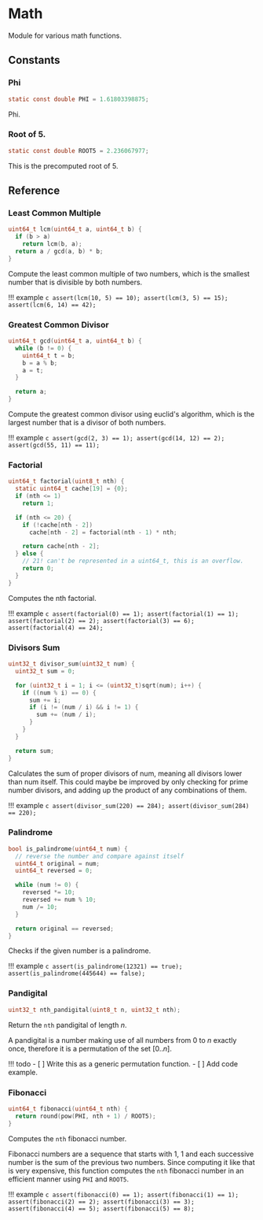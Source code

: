# Math

Module for various math functions.

## Constants

### Phi

```c
static const double PHI = 1.61803398875;
```

Phi.

### Root of 5.

```c
static const double ROOT5 = 2.236067977;
```

This is the precomputed root of 5.

## Reference

### Least Common Multiple

```c
uint64_t lcm(uint64_t a, uint64_t b) {
  if (b > a)
    return lcm(b, a);
  return a / gcd(a, b) * b;
}
```

Compute the least common multiple of two numbers, which is the smallest number
that is divisible by both numbers.

!!! example
    ```c
    assert(lcm(10, 5) == 10);
    assert(lcm(3, 5) == 15);
    assert(lcm(6, 14) == 42);
    ```

### Greatest Common Divisor

```c
uint64_t gcd(uint64_t a, uint64_t b) {
  while (b != 0) {
    uint64_t t = b;
    b = a % b;
    a = t;
  }

  return a;
}
```

Compute the greatest common divisor using euclid's algorithm, which is the
largest number that is a divisor of both numbers.

!!! example
    ```c
    assert(gcd(2, 3) == 1);
    assert(gcd(14, 12) == 2);
    assert(gcd(55, 11) == 11);
    ```

### Factorial

```c
uint64_t factorial(uint8_t nth) {
  static uint64_t cache[19] = {0};
  if (nth <= 1)
    return 1;

  if (nth <= 20) {
    if (!cache[nth - 2])
      cache[nth - 2] = factorial(nth - 1) * nth;

    return cache[nth - 2];
  } else {
    // 21! can't be represented in a uint64_t, this is an overflow.
    return 0;
  }
}
```

Computes the nth factorial.

!!! example
    ```c
    assert(factorial(0) == 1);
    assert(factorial(1) == 1);
    assert(factorial(2) == 2);
    assert(factorial(3) == 6);
    assert(factorial(4) == 24);
    ```

### Divisors Sum

```c
uint32_t divisor_sum(uint32_t num) {
  uint32_t sum = 0;

  for (uint32_t i = 1; i <= (uint32_t)sqrt(num); i++) {
    if ((num % i) == 0) {
      sum += i;
      if (i != (num / i) && i != 1) {
        sum += (num / i);
      }
    }
  }

  return sum;
}
```

Calculates the sum of proper divisors of num, meaning all divisors lower
than num itself. This could maybe be improved by only checking for prime
number divisors, and adding up the product of any combinations of them.

!!! example
    ```c
    assert(divisor_sum(220) == 284);
    assert(divisor_sum(284) == 220);
    ```

### Palindrome

```c
bool is_palindrome(uint64_t num) {
  // reverse the number and compare against itself
  uint64_t original = num;
  uint64_t reversed = 0;

  while (num != 0) {
    reversed *= 10;
    reversed += num % 10;
    num /= 10;
  }

  return original == reversed;
}
```

Checks if the given number is a palindrome.

!!! example
    ```c
    assert(is_palindrome(12321) == true);
    assert(is_palindrome(445644) == false);
    ```

### Pandigital

```c
uint32_t nth_pandigital(uint8_t n, uint32_t nth);
```

Return the `nth` pandigital of length $n$.

A pandigital is a number making use of all numbers from 0 to $n$ exactly
once, therefore it is a permutation of the set $[0..n]$.

!!! todo
    - [ ] Write this as a generic permutation function.
    - [ ] Add code example.

### Fibonacci

```c
uint64_t fibonacci(uint64_t nth) {
  return round(pow(PHI, nth + 1) / ROOT5);
}
```

Computes the `nth` fibonacci number.

Fibonacci numbers are a sequence that starts with 1, 1 and each successive
number is the sum of the previous two numbers. Since computing it like that
is very expensive, this function computes the `nth` fibonacci number in an
efficient manner using `PHI` and `ROOT5`.

!!! example
    ```c
    assert(fibonacci(0) == 1);
    assert(fibonacci(1) == 1);
    assert(fibonacci(2) == 2);
    assert(fibonacci(3) == 3);
    assert(fibonacci(4) == 5);
    assert(fibonacci(5) == 8);
    ```

